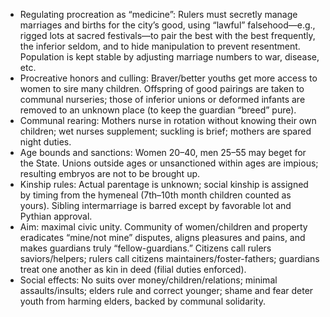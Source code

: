 - Regulating procreation as “medicine”: Rulers must secretly manage marriages and births for the city’s good, using “lawful” falsehood—e.g., rigged lots at sacred festivals—to pair the best with the best frequently, the inferior seldom, and to hide manipulation to prevent resentment. Population is kept stable by adjusting marriage numbers to war, disease, etc.
- Procreative honors and culling: Braver/better youths get more access to women to sire many children. Offspring of good pairings are taken to communal nurseries; those of inferior unions or deformed infants are removed to an unknown place (to keep the guardian “breed” pure).
- Communal rearing: Mothers nurse in rotation without knowing their own children; wet nurses supplement; suckling is brief; mothers are spared night duties.
- Age bounds and sanctions: Women 20–40, men 25–55 may beget for the State. Unions outside ages or unsanctioned within ages are impious; resulting embryos are not to be brought up.
- Kinship rules: Actual parentage is unknown; social kinship is assigned by timing from the hymeneal (7th–10th month children counted as yours). Sibling intermarriage is barred except by favorable lot and Pythian approval.
- Aim: maximal civic unity. Community of women/children and property eradicates “mine/not mine” disputes, aligns pleasures and pains, and makes guardians truly “fellow-guardians.” Citizens call rulers saviors/helpers; rulers call citizens maintainers/foster-fathers; guardians treat one another as kin in deed (filial duties enforced).
- Social effects: No suits over money/children/relations; minimal assaults/insults; elders rule and correct younger; shame and fear deter youth from harming elders, backed by communal solidarity.